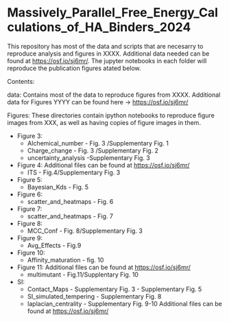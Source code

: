 # Massively_Parallel_Free_Energy_Calculations_of_HA_Binders_2024
This repository has most of the data and scripts that are necesarry to reproduce analysis and figures in XXXX. Additional data needed can be found at https://osf.io/sj6mr/. The jupyter notebooks in each folder will reproduce the publication figures atated below.

Contents:

data: Contains most of the data to reproduce figures from XXXX. Additional data for Figures YYYY can be found here -> https://osf.io/sj6mr/

Figures: These directories contain ipython notebooks to reproduce figure images from XXX, as well as having copies of figure images in them.
  * Figure 3:
       * Alchemical_number - Fig. 3 /Supplementary Fig. 1 
       * Charge_change - Fig. 3 /Supplementary Fig. 2 
       * uncertainty_analysis -Supplementary Fig. 3 
   * Figure 4: Additional files can be found at https://osf.io/sj6mr/
       * ITS - Fig.4/Supplementary Fig. 3
   * Figure 5:
       * Bayesian_Kds - Fig. 5
   * Figure 6:
       * scatter_and_heatmaps - Fig. 6
   * Figure 7:
       * scatter_and_heatmaps - Fig. 7
   * Figure 8:
       * MCC_Conf - Fig. 8/Supplementary Fig. 3
   * Figure 9:
       * Avg_Effects - Fig.9
   * Figure 10:
       *  Affinity_maturation - fig. 10
   * Figure 11: Additional files can be found at https://osf.io/sj6mr/
       * multimutant - Fig.11/Supplentary Fig. 10  
   * SI:
       * Contact_Maps - Supplementary Fig. 3 - Supplementary Fig. 5
       * SI_simulated_tempering - Supplementary Fig. 8
       * laplacian_centrality - Supplementary Fig. 9-10 Additional files can be found at https://osf.io/sj6mr/
